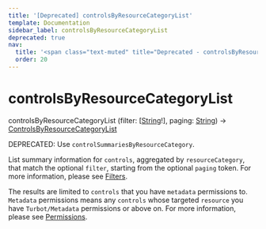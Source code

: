 ```yaml
---
title: '[Deprecated] controlsByResourceCategoryList'
template: Documentation
sidebar_label: controlsByResourceCategoryList
deprecated: true
nav:
  title: '<span class="text-muted" title="Deprecated - controlsByResourceCategoryList">&osol; <em>controlsByResourceCategoryList</em></span>'
  order: 20
---
```


# controlsByResourceCategoryList

<div className="pb-4 font-roboto-slab text-lg"><span className="font-bold">controlsByResourceCategoryList</span> <span style={{'fontWeight':400,'fontSize':'0.85em'}}>(filter: [<a href="/guardrails/docs/reference/graphql/scalar/String">String</a>!], paging: <a href="/guardrails/docs/reference/graphql/scalar/String">String</a>) &rarr; <a href="/guardrails/docs/reference/graphql/object/ControlsByResourceCategoryList">ControlsByResourceCategoryList</a></span>
</div>

<span class="deprecated-field"><span class="deprecated-title">DEPRECATED:</span> Use `controlSummariesByResourceCategory`.</span>

List summary information for `controls`, aggregated by `resourceCategory`, that match the optional `filter`, starting from the optional `paging` token. For more information, please see [Filters](https://turbot.com/guardrails/docs/reference/filter).

The results are limited to `controls` that you have `metadata` permissions to. `Metadata` permissions means any `controls` whose targeted `resource` you have `Turbot/Metadata` permissions or above on. For more information, please see [Permissions](https://turbot.com/guardrails/docs/concepts/iam/permissions).